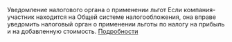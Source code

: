Уведомление налогового органа о применении льгот
Если компания-участник находится на Общей системе налогообложения, она вправе уведомить налоговый орган о применении льготы по налогу на прибыль и на добавленную стоимость.
[Подробности](https://sk.ru/tax-facilities/)